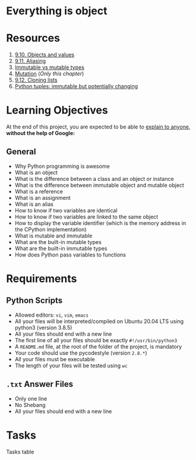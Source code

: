 # Everything is object

# Resources
1. [9.10. Objects and values](http://www.openbookproject.net/thinkcs/python/english2e/ch09.html#objects-and-values)
2. [9.11. Aliasing](http://www.openbookproject.net/thinkcs/python/english2e/ch09.html#aliasing)
3. [Immutable vs mutable types](https://stackoverflow.com/questions/8056130/immutable-vs-mutable-types)
4. [Mutation](http://composingprograms.com/pages/24-mutable-data.html#sequence-objects) (*Only this chapter*)
5. [9.12. Cloning lists](http://www.openbookproject.net/thinkcs/python/english2e/ch09.html#cloning-lists)
6. [Python tuples: immutable but potentially changing](http://radar.oreilly.com/2014/10/python-tuples-immutable-but-potentially-changing.html)

# Learning Objectives
At the end of this project, you are expected to be able to [explain to anyone](https://fs.blog/feynman-learning-technique/?fbclid=IwAR2K5_BGPVo0QjJXkOIIqNsqcXK4lTskPWJvA0asKQIGtCPWaQBdKmj1Ztg), **without the help of Google:**

## General
* Why Python programming is awesome
* What is an object
* What is the difference between a class and an object or instance
* What is the difference between immutable object and mutable object
* What is a reference
* What is an assignment
* What is an alias
* How to know if two variables are identical
* How to know if two variables are linked to the same object
* How to display the variable identifier (which is the memory address in the CPython implementation)
* What is mutable and immutable
* What are the built-in mutable types
* What are the built-in immutable types
* How does Python pass variables to functions

# Requirements
## Python Scripts
* Allowed editors: `vi`, `vim`, `emacs`
* All your files will be interpreted/compiled on Ubuntu 20.04 LTS using python3 (version 3.8.5)
* All your files should end with a new line
* The first line of all your files should be exactly `#!/usr/bin/python3`
* A `README.md` file, at the root of the folder of the project, is mandatory
* Your code should use the pycodestyle (version `2.8.*`)
* All your files must be executable
* The length of your files will be tested using `wc`

## `.txt` Answer Files
* Only one line
* No Shebang
* All your files should end with a new line

# Tasks
Tasks table
